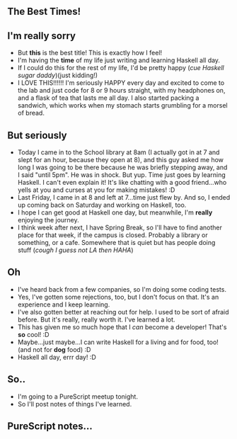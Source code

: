 ## The **Best** Times!

## I'm really sorry
- But **this** is the best title! This is exactly how I feel!
- I'm having the **time** of my life just writing and learning Haskell all day. 
- If I could do this for the rest of my life, I'd be pretty happy (*cue Haskell sugar daddy*)(just kidding!)
- I LOVE THIS!!!!!! I'm seriously HAPPY every day and excited to come to the lab and just code for 8 or 9 hours straight, with my
  headphones on, and a flask of tea that lasts me all day. I also started packing a sandwich, which works when my stomach starts grumbling  for a morsel of bread.

## But seriously
- Today I came in to the School library at 8am (I actually got in at 7 and slept for an hour, because they open at 8), and this guy asked me how long I was going to be there because he was briefly stepping away, and I said "until 5pm". He was in shock. But yup. Time just
goes by learning Haskell. I can't even explain it! It's like chatting with a good friend...who yells at you and curses at you for making mistakes! :D
- Last Friday, I came in at 8 and left at 7...time just flew by. And so, I ended up coming back on Saturday and working on Haskell, too.
- I hope I can get good at Haskell one day, but meanwhile, I'm **really** enjoying the journey. 
- I think week after next, I have Spring Break, so I'll have to find another place for that week, if the campus is closed. Probably
  a library or something, or a cafe. Somewhere that is quiet but has people doing stuff (*cough I guess not LA then HAHA*)

## Oh
- I've heard back from a few companies, so I'm doing some coding tests. 
- Yes, I've gotten some rejections, too, but I don't focus on that. It's an experience and I keep learning.
- I've also gotten better at reaching out for help. I used to be sort of afraid before. But it's really, really worth it. I've learned a lot.
- This has given me so much hope that I *can* become a developer! That's **so** cool! :D
- Maybe...just maybe...I can write Haskell for a living and for food, too! (and not for **dog** food) :D
- Haskell all day, errr day! :D

## So..
- I'm going to a PureScript meetup tonight. 
- So I'll post notes of things I've learned.

## PureScript notes...
